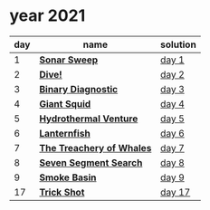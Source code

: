# year 2021

| day | name | solution |
| --- | --- | --- |
|  1 | **[Sonar Sweep](https://adventofcode.com/2021/day/1)** | [day  1](/aoc/src/bin/aoc2021/aoc2021_01.rs) |
|  2 | **[Dive!](https://adventofcode.com/2021/day/2)** | [day  2](/aoc/src/bin/aoc2021/aoc2021_02.rs) |
|  3 | **[Binary Diagnostic](https://adventofcode.com/2021/day/3)** | [day  3](/aoc/src/bin/aoc2021/aoc2021_03.rs) |
|  4 | **[Giant Squid](https://adventofcode.com/2021/day/4)** | [day  4](/aoc/src/bin/aoc2021/aoc2021_04.rs) |
|  5 | **[Hydrothermal Venture](https://adventofcode.com/2021/day/5)** | [day  5](/aoc/src/bin/aoc2021/aoc2021_05.rs) |
|  6 | **[Lanternfish](https://adventofcode.com/2021/day/6)** | [day  6](/aoc/src/bin/aoc2021/aoc2021_06.rs) |
|  7 | **[The Treachery of Whales](https://adventofcode.com/2021/day/7)** | [day  7](/aoc/src/bin/aoc2021/aoc2021_07.rs) |
|  8 | **[Seven Segment Search](https://adventofcode.com/2021/day/8)** | [day  8](/aoc/src/bin/aoc2021/aoc2021_08.rs) |
|  9 | **[Smoke Basin](https://adventofcode.com/2021/day/09)** | [day  9](/aoc/src/bin/aoc2021/aoc2021_09.rs) |
| 17 | **[Trick Shot](https://adventofcode.com/2021/day/17)** | [day 17](/aoc/src/bin/aoc2021/aoc2021_17.rs) |

